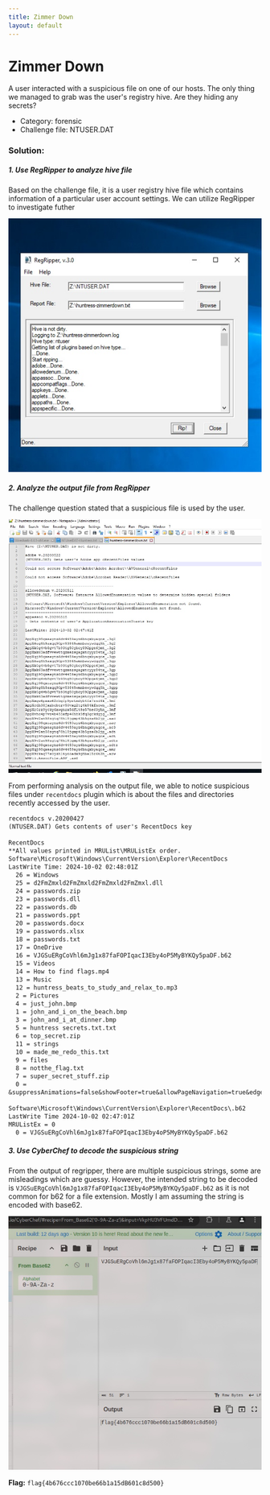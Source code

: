 ```yaml
---
title: Zimmer Down
layout: default
---
```


# Zimmer Down

A user interacted with a suspicious file on one of our hosts.
The only thing we managed to grab was the user's registry hive.
Are they hiding any secrets?

- Category: forensic
- Challenge file: NTUSER.DAT

### Solution:

##### 1. Use RegRipper to analyze hive file

Based on the challenge file, it is a user registry hive file which contains information of a particular user account settings. We can utilize RegRipper to investigate futher

![zimmerdown1](zimmerdown1.jpg)

##### 2. Analyze the output file from RegRipper

The challenge question stated that a suspicious file is used by the user.

![zimmerdown2](zimmerdown2.jpg)

From performing analysis on the output file, we able to notice suspicious files under `recentdocs` plugin which is about the files and directories recently accessed by the user. 

```
recentdocs v.20200427
(NTUSER.DAT) Gets contents of user's RecentDocs key

RecentDocs
**All values printed in MRUList\MRUListEx order.
Software\Microsoft\Windows\CurrentVersion\Explorer\RecentDocs
LastWrite Time: 2024-10-02 02:48:01Z
  26 = Windows
  25 = d2FmZmxld2FmZmxld2FmZmxld2FmZmxl.dll
  24 = passwords.zip
  23 = passwords.dll
  22 = passwords.db
  21 = passwords.ppt
  20 = passwords.docx
  19 = passwords.xlsx
  18 = passwords.txt
  17 = OneDrive
  16 = VJGSuERgCoVhl6mJg1x87faFOPIqacI3Eby4oP5MyBYKQy5paDF.b62
  15 = Videos
  14 = How to find flags.mp4
  13 = Music
  12 = huntress_beats_to_study_and_relax_to.mp3
  2 = Pictures
  4 = just_john.bmp
  1 = john_and_i_on_the_beach.bmp
  3 = john_and_i_at_dinner.bmp
  5 = huntress secrets.txt.txt
  6 = top_secret.zip
  11 = strings
  10 = made_me_redo_this.txt
  9 = files
  8 = notthe_flag.txt
  7 = super_secret_stuff.zip
  0 = &suppressAnimations=false&showFooter=true&allowPageNavigation=true&edgeGestureOffset=0&inputAnimationSourceId=0&inputAnimationProviderId=0

Software\Microsoft\Windows\CurrentVersion\Explorer\RecentDocs\.b62
LastWrite Time 2024-10-02 02:47:01Z
MRUListEx = 0
  0 = VJGSuERgCoVhl6mJg1x87faFOPIqacI3Eby4oP5MyBYKQy5paDF.b62
```

##### 3. Use CyberChef to decode the suspicious string

From the output of regripper, there are multiple suspicious strings, some are misleadings which are guessy. However, the intended string to be decoded is `VJGSuERgCoVhl6mJg1x87faFOPIqacI3Eby4oP5MyBYKQy5paDF.b62` as it is not common for b62 for a file extension. Mostly I am assuming the string is encoded with base62.

![zimmerdown3](zimmerdown3.jpg)

**Flag:** `flag{4b676ccc1070be66b1a15dB601c8d500}`


